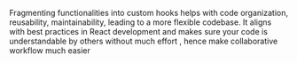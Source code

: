 Fragmenting functionalities into custom hooks helps with  code organization, reusability, maintainability,  leading to a more flexible codebase. It aligns with best practices in React development  and makes sure your code is understandable by others without much effort , hence make collaborative workflow much easier
